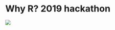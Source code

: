 # Why R? 2019 hackathon

![](https://raw.githubusercontent.com/WhyR2019/hackathon/blob/master/plots/warsaw_05_wgs84.png)